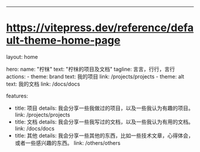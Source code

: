 ---
# https://vitepress.dev/reference/default-theme-home-page
layout: home

hero:
  name: "柠枺"
  text: "柠枺的项目及文档"
  tagline: 言言，行行，言行
  actions:
    - theme: brand
      text: 我的项目
      link: /projects/projects
    - theme: alt
      text: 我的文档
      link: /docs/docs

features:
  - title: 项目
    details: 我会分享一些我做过的项目，以及一些我认为有趣的项目。
    link: /projects/projects
  - title: 文档
    details: 我会分享一些我写过的文档，以及一些我认为有用的文档。
    link: /docs/docs
  - title: 其他
    details: 我会分享一些其他的东西，比如一些技术文章，心得体会，或者一些感兴趣的东西。
    link: /others/others
